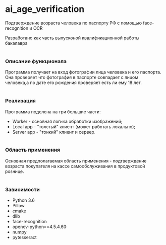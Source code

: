 # ai_age_verification
Подтверждение возраста человека по паспорту РФ с помощью face-recognition и OCR

Разработано как часть выпусконой квалификационной работы бакалавра
<br>
<br>
### Описание функционала
Программа получает на вход фотографии лица человека и его паспорта. Она проверяет что фотография в паспорте совпадает с лицом человека,а по дате его рождения проверяет есть ли ему 18 лет.
<br><br>
### Реализация 
Программа поделена на три большие части:
- Worker - основная логика обработки изображений;
- Local app - "толстый" клиент (может работать локально);
- Server app - "тонкий" клиент и сервер.
<br><br>
### Область применения
Основная предполагаемая область применения - подтверждение возраста покупателя на кассе самообслуживания в продуктовой рознице.
<br><br>
### Зависимости
- Python 3.6
- Pillow
- cmake
- dlib
- face-recognition
- opencv-python==4.5.4.60
- numpy
- pytesseract
